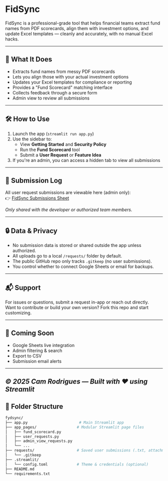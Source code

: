 # FidSync

FidSync is a professional-grade tool that helps financial teams extract fund names from PDF scorecards, align them with investment options, and update Excel templates — cleanly and accurately, with no manual Excel hacks.

---

## 🚀 What It Does

- Extracts fund names from messy PDF scorecards
- Lets you align those with your actual investment options
- Updates your Excel templates for compliance or reporting
- Provides a "Fund Scorecard" matching interface
- Collects feedback through a secure form
- Admin view to review all submissions

---

## 🛠 How to Use

1. Launch the app (`streamlit run app.py`)
2. Use the sidebar to:
   - View **Getting Started** and **Security Policy**
   - Run the **Fund Scorecard** tool
   - Submit a **User Request** or **Feature Idea**
3. If you're an admin, you can access a hidden tab to view all submissions

---

## 📄 Submission Log

All user request submissions are viewable here (admin only):  
👉 [FidSync Submissions Sheet](https://docs.google.com/spreadsheets/d/1NByeYVPB0oX8i2ct9cEt3cQat7Dyp-uZxBbw17QiQeY)

_Only shared with the developer or authorized team members._

---

## 🔒 Data & Privacy

- No submission data is stored or shared outside the app unless authorized.
- All uploads go to a local `/requests/` folder by default.
- The public GitHub repo only tracks `.gitkeep` (no user submissions).
- You control whether to connect Google Sheets or email for backups.

---

## 📬 Support

For issues or questions, submit a request in-app or reach out directly.  
Want to contribute or build your own version? Fork this repo and start customizing.

---

## 📌 Coming Soon

- Google Sheets live integration
- Admin filtering & search
- Export to CSV
- Submission email alerts

---
_© 2025 Cam Rodrigues — Built with ❤️ using Streamlit_
---

## 📁 Folder Structure

```bash
fydsync/
├── app.py                       # Main Streamlit app
├── app_pages/                  # Modular Streamlit page files
│   ├── fund_scorecard.py
│   ├── user_requests.py
│   ├── admin_view_requests.py
│   └── ...
├── requests/                   # Saved user submissions (.txt, attachments)
│   └── .gitkeep
├── .streamlit/
│   └── config.toml             # Theme & credentials (optional)
├── README.md
└── requirements.txt
